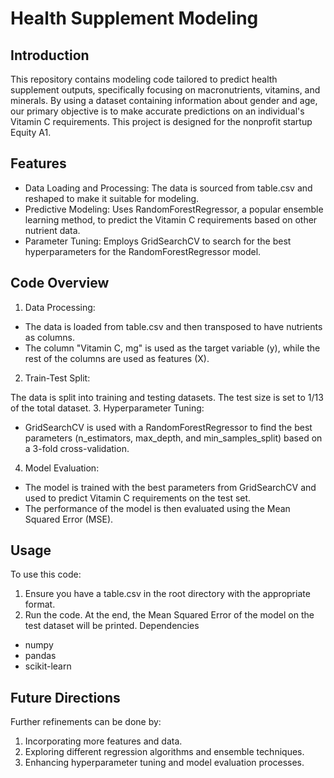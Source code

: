 # Health Supplement Modeling
## Introduction
This repository contains modeling code tailored to predict health supplement outputs, specifically focusing on macronutrients, vitamins, and minerals. By using a dataset containing information about gender and age, our primary objective is to make accurate predictions on an individual's Vitamin C requirements. This project is designed for the nonprofit startup Equity A1.

## Features
- Data Loading and Processing: The data is sourced from table.csv and reshaped to make it suitable for modeling.
- Predictive Modeling: Uses RandomForestRegressor, a popular ensemble learning method, to predict the Vitamin C requirements based on other nutrient data.
- Parameter Tuning: Employs GridSearchCV to search for the best hyperparameters for the RandomForestRegressor model.
## Code Overview
1. Data Processing:

- The data is loaded from table.csv and then transposed to have nutrients as columns.
- The column "Vitamin C, mg" is used as the target variable (y), while the rest of the columns are used as features (X).
2. Train-Test Split:

The data is split into training and testing datasets. The test size is set to 1/13 of the total dataset.
3. Hyperparameter Tuning:

- GridSearchCV is used with a RandomForestRegressor to find the best parameters (n_estimators, max_depth, and min_samples_split) based on a 3-fold cross-validation.
4. Model Evaluation:

- The model is trained with the best parameters from GridSearchCV and used to predict Vitamin C requirements on the test set.
- The performance of the model is then evaluated using the Mean Squared Error (MSE).
## Usage
To use this code:

1. Ensure you have a table.csv in the root directory with the appropriate format.
2. Run the code. At the end, the Mean Squared Error of the model on the test dataset will be printed.
Dependencies
- numpy
- pandas
- scikit-learn
## Future Directions
Further refinements can be done by:

1. Incorporating more features and data.
2. Exploring different regression algorithms and ensemble techniques.
3. Enhancing hyperparameter tuning and model evaluation processes.
